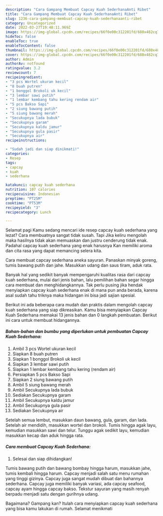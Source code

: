 ```yaml
---
description: "Cara Gampang Membuat Capcay Kuah SederhanaAnti Ribet"
title: "Cara Gampang Membuat Capcay Kuah SederhanaAnti Ribet"
slug: 1236-cara-gampang-membuat-capcay-kuah-sederhanaanti-ribet
category: Uncategorized
date: 2022-03-27T19:48:11.969Z
image: https://img-global.cpcdn.com/recipes/66f0e00c312201fd/680x482cq70/capcay-kuah-sederhana-foto-resep-utama.jpg
hideToc: false
enableToc: true
enableTocContent: false
thumbnail: https://img-global.cpcdn.com/recipes/66f0e00c312201fd/680x482cq70/capcay-kuah-sederhana-foto-resep-utama.jpg
cover: https://img-global.cpcdn.com/recipes/66f0e00c312201fd/680x482cq70/capcay-kuah-sederhana-foto-resep-utama.jpg
author: Admin
authorAv: notfound
ratingvalue: 3.2
reviewcount: 7
recipeingredient:
- "3 pcs Wortel ukuran kecil"
- "8 buah putren"
- "1 bonggol Brokoli uk kecil"
- "3 lembar sawi putih"
- "1 lembar kembang tahu kering rendam air"
- "5 pcs Bakso Sapi"
- "2 siung bawang putih"
- "5 siung bawang merah"
- "Secukupnya lada bubuk"
- "Secukupnya garam"
- "Secukupnya kaldu jamur"
- "Secukupnya gula pasir"
- "Secukupnya air"
recipeinstructions:

- "Sudah jadi dan siap dinikmati!"
categories:
- Resep
tags:
- capcay
- kuah
- sederhana

katakunci: capcay kuah sederhana 
nutrition: 107 calories
recipecuisine: Indonesian
preptime: "PT25M"
cooktime: "PT53M"
recipeyield: "3"
recipecategory: Lunch

---
```



Selamat pagi Kamu sedang mencari ide resep capcay kuah sederhana yang lezat? Cara membuatnya sangat tidak susah. Tapi Jika keliru mengolah maka hasilnya tidak akan memuaskan dan justru cenderung tidak enak. Padahal capcay kuah sederhana yang enak harusnya Kan memiliki aroma dan cita rasa yang dapat memancing selera kita.


Cara membuat capcay sederhana aneka sayuran. Panaskan minyak goreng, tumis bawang putih dan jahe. Masukkan udang dan saus tiram, aduk rata.

Banyak hal yang sedikit banyak mempengaruhi kualitas rasa dari capcay kuah sederhana, mulai dari jenis bahan, lalu pemilihan bahan segar hingga cara membuat dan menghidangkannya. Tak perlu pusing jika hendak menyiapkan capcay kuah sederhana enak di mana pun anda berada, karena asal sudah tahu triknya maka hidangan ini bisa jadi sajian spesial.


Berikut ini ada beberapa cara mudah dan praktis dalam mengolah capcay kuah sederhana yang siap dikreasikan. Kamu bisa menyiapkan Capcay Kuah Sederhana memakai 13 jenis bahan dan 0 langkah pembuatan. Berikut ini cara untuk membuat hidangannya.

<!--inarticleads1-->

##### Bahan-bahan dan bumbu yang diperlukan untuk pembuatan Capcay Kuah Sederhana:

1. Ambil 3 pcs Wortel ukuran kecil
1. Siapkan 8 buah putren
1. Siapkan 1 bonggol Brokoli uk kecil
1. Siapkan 3 lembar sawi putih
1. Siapkan 1 lembar kembang tahu kering (rendam air)
1. Persiapkan 5 pcs Bakso Sapi
1. Siapkan 2 siung bawang putih
1. Ambil 5 siung bawang merah
1. Ambil Secukupnya lada bubuk
1. Sediakan Secukupnya garam
1. Ambil Secukupnya kaldu jamur
1. Ambil Secukupnya gula pasir
1. Sediakan Secukupnya air


Setelah semua lembut, masukkan daun bawang, gula, garam, dan lada. Setelah air mendidih, masukkan wortel dan brokoli. Tumis hingga agak layu, kemudian masukkan sawi dan telur. Tunggu agak sedikit layu, kemudian masukkan kecap dan aduk hingga rata. 

<!--inarticleads2-->

##### Cara membuat Capcay Kuah Sederhana:


1. Selesai dan siap dihidangkan!

Tumis bawang putih dan bawang bombay hingga harum, masukkan jahe, tumis kembali hingga harum. Capcay menjadi salah satu menu rumahan yang tinggi gizinya. Capcay juga sangat mudah dibuat dan bahannya sederhana. Capcay juga memiliki banyak variasi, ada capcay seafood, capcay ayam hingga capcay bakso. Tekstur sayuran yang masih renyah berpadu menjadi satu dengan gurihnya udang. 

Bagaimana? Gampang kan? Itulah cara menyiapkan capcay kuah sederhana yang bisa kamu lakukan di rumah. Selamat menikmati
